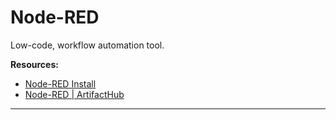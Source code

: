 # Node-RED

Low-code, workflow automation tool.

**Resources:**

- [Node-RED Install][nodered-install]
- [Node-RED | ArtifactHub][artifacthub-nodered]

---

[artifacthub-nodered]: https://artifacthub.io/packages/helm/node-red/node-red
[nodered-install]: https://nodered.org/docs/getting-started/

